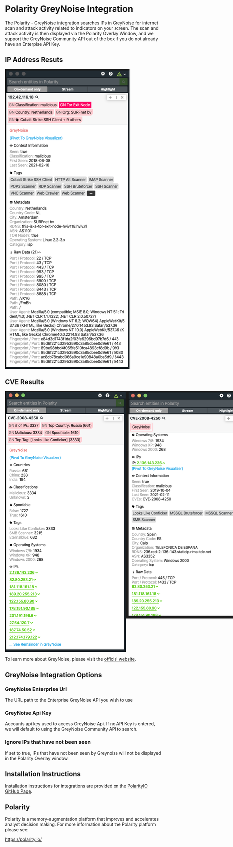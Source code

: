 # Polarity GreyNoise Integration
The Polarity - GreyNoise integration searches IPs in GreyNoise for internet scan and attack activity related to indicators on your screen.  The scan and attack activity is then displayed via the Polarity Overlay Window, and we support the GreyNoise Community API out of the box if you do not already have an Enterpise API Key.

## IP Address Resuts
<div style="display: flex; justify-content: flex-start; align-items: flex-start;">
  <img width="400" alt="Integration Example IP Address" src="./assets/ip.png">
</div>

## CVE Results
<div style="display: flex; justify-content: flex-start; align-items: flex-start;">
  <img width="400" alt="Integration Example IP Address" src="./assets/cve.png">
  <img width="400" alt="Integration Example Indicators" src="./assets/cve-expanded-ip.png">
</div>

To learn more about GreyNoise, please visit the [official website](https://greynoise.io).


## GreyNoise Integration Options

### GreyNoise Enterprise Url
The URL path to the Enterprise GreyNoise API you wish to use

### GreyNoise Api Key
Accounts api key used to access GreyNoise Api. If no API Key is entered, we will default to using the GreyNoise Community API to search.

### Ignore IPs that have not been seen
If set to true, IPs that have not been seen by Greynoise will not be displayed in the Polarity Overlay window.

## Installation Instructions

Installation instructions for integrations are provided on the [PolarityIO GitHub Page](https://polarityio.github.io/).

## Polarity

Polarity is a memory-augmentation platform that improves and accelerates analyst decision making.  For more information about the Polarity platform please see:

https://polarity.io/

